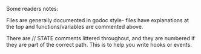 Some readers notes:

Files are generally documented in godoc style- files have explanations at the top and functions/variables are commented above.

There are // STATE comments littered throughout, and they are numbered if they are part of the correct path. This is to help you write hooks or events.


